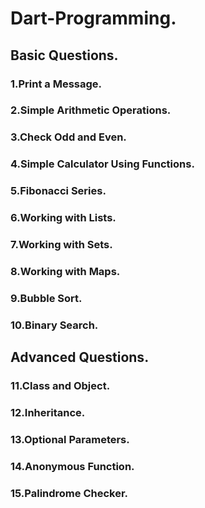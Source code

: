 # Dart-Programming.

## Basic Questions.

###    1.Print a Message.
###    2.Simple Arithmetic Operations.
###    3.Check Odd and Even.
###    4.Simple Calculator Using Functions.
###    5.Fibonacci Series.
###    6.Working with Lists.
###    7.Working with Sets.
###    8.Working with Maps.
###    9.Bubble Sort.
###    10.Binary Search.

## Advanced Questions.

###    11.Class and Object.
###    12.Inheritance.
###    13.Optional Parameters.
###    14.Anonymous Function.
###    15.Palindrome Checker.
